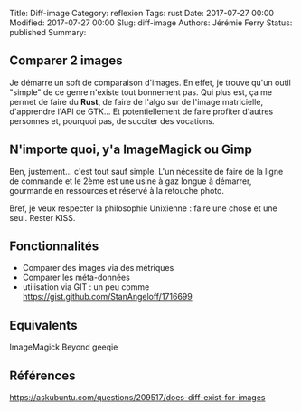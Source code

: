 Title: Diff-image
Category: reflexion
Tags: rust
Date: 2017-07-27 00:00
Modified: 2017-07-27 00:00
Slug: diff-image
Authors: Jérémie Ferry
Status: published
Summary:

## Comparer 2 images

Je démarre un soft de comparaison d'images.
En effet, je trouve qu'un outil "simple" de ce genre n'existe tout bonnement pas.
Qui plus est, ça me permet de faire du **Rust**, de faire de l'algo sur de l'image matricielle, d'apprendre l'API de GTK... 
Et potentiellement de faire profiter d'autres personnes et, pourquoi pas, de succiter des vocations.

## N'importe quoi, y'a ImageMagick ou Gimp

Ben, justement... c'est tout sauf simple.
L'un nécessite de faire de la ligne de commande et le 2ème est une usine à gaz longue à démarrer, gourmande en ressources et réservé à la retouche photo.

Bref, je veux respecter la philosophie Unixienne : faire une chose et une seul.
Rester KISS.

## Fonctionnalités

* Comparer des images via des métriques
* Comparer les méta-données
* utilisation via GIT : un peu comme https://gist.github.com/StanAngeloff/1716699

## Equivalents

ImageMagick
Beyond
geeqie

## Références

https://askubuntu.com/questions/209517/does-diff-exist-for-images
